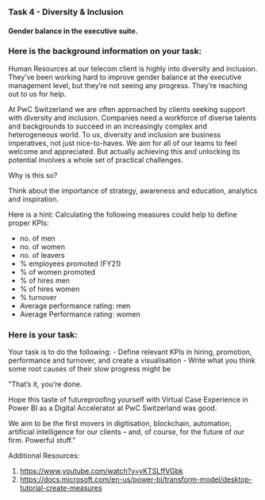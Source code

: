 <h3>Task 4 - Diversity & Inclusion</h3>
<h4>Gender balance in the executive suite.</h4>

<h3>Here is the background information on your task:</h3>
Human Resources at our telecom client is highly into diversity and inclusion. They’ve been working hard to improve gender balance at the executive management level, 
but they’re not seeing any progress. They’re reaching out to us for help.

At PwC Switzerland we are often approached by clients seeking support with diversity and inclusion. Companies need a workforce of diverse talents and backgrounds 
to succeed in an increasingly complex and heterogeneous world. To us, diversity and inclusion are business imperatives, not just nice-to-haves. We aim for all of our teams to feel welcome and appreciated. But actually achieving this and unlocking its potential involves a whole set of practical challenges.

Why is this so?

Think about the importance of strategy, awareness and education, analytics and inspiration. 

Here is a hint: Calculating the following measures could help to define proper KPIs:
 - no. of men
 - no. of women
 - no. of leavers
 - % employees promoted (FY21)
 - % of women promoted
 - % of hires men
 - % of hires women
 - % turnover
 - Average performance rating: men
 - Average Performance rating: women

<h3>Here is your task:</h3>
Your task is to do the following:
 - Define relevant KPIs in hiring, promotion, performance and turnover, and create a visualisation
 - Write what you think some root causes of their slow progress might be

"That’s it, you’re done. 

Hope this taste of futureproofing yourself with Virtual Case Experience in Power BI as a Digital Accelerator at PwC Switzerland was good. 

We aim to be the first movers in digitisation, blockchain, automation, artificial intelligence for our clients – and, of course, for the future of our firm. 
Powerful stuff."

Additional Resources:
1. https://www.youtube.com/watch?v=yKTSLffVGbk
2. https://docs.microsoft.com/en-us/power-bi/transform-model/desktop-tutorial-create-measures
